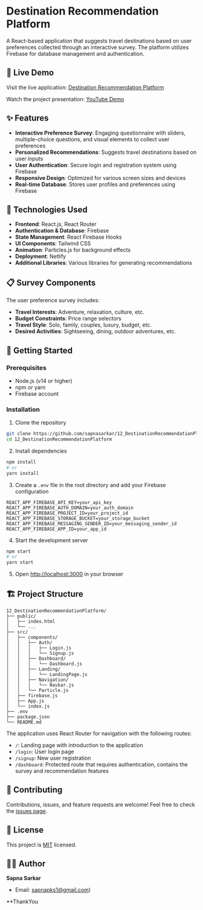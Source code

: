 # Destination Recommendation Platform

A React-based application that suggests travel destinations based on user preferences collected through an interactive survey. The platform utilizes Firebase for database management and authentication.


## 🔗 Live Demo

Visit the live application: [Destination Recommendation Platform](https://visionary-kitten-618c61.netlify.app/)

Watch the project presentation: [YouTube Demo](https://youtu.be/D1eqXqK8rLI)

## ✨ Features

- **Interactive Preference Survey**: Engaging questionnaire with sliders, multiple-choice questions, and visual elements to collect user preferences
- **Personalized Recommendations**: Suggests travel destinations based on user inputs
- **User Authentication**: Secure login and registration system using Firebase
- **Responsive Design**: Optimized for various screen sizes and devices
- **Real-time Database**: Stores user profiles and preferences using Firebase

## 🔧 Technologies Used

- **Frontend**: React.js, React Router
- **Authentication & Database**: Firebase
- **State Management**: React Firebase Hooks
- **UI Components**: Tailwind CSS
- **Animation**: Particles.js for background effects
- **Deployment**: Netlify
- **Additional Libraries**: Various libraries for generating recommendations

## 📋 Survey Components

The user preference survey includes:

- **Travel Interests**: Adventure, relaxation, culture, etc.
- **Budget Constraints**: Price range selectors
- **Travel Style**: Solo, family, couples, luxury, budget, etc.
- **Desired Activities**: Sightseeing, dining, outdoor adventures, etc.

## 🚀 Getting Started

### Prerequisites

- Node.js (v14 or higher)
- npm or yarn
- Firebase account

### Installation

1. Clone the repository
```bash
git clone https://github.com/sapnasarkar/12_DestinationRecommendationPlatform.git
cd 12_DestinationRecommendationPlatform
```

2. Install dependencies
```bash
npm install
# or
yarn install
```

3. Create a `.env` file in the root directory and add your Firebase configuration
```
REACT_APP_FIREBASE_API_KEY=your_api_key
REACT_APP_FIREBASE_AUTH_DOMAIN=your_auth_domain
REACT_APP_FIREBASE_PROJECT_ID=your_project_id
REACT_APP_FIREBASE_STORAGE_BUCKET=your_storage_bucket
REACT_APP_FIREBASE_MESSAGING_SENDER_ID=your_messaging_sender_id
REACT_APP_FIREBASE_APP_ID=your_app_id
```

4. Start the development server
```bash
npm start
# or
yarn start
```

5. Open [http://localhost:3000](http://localhost:3000) in your browser

## 🏗️ Project Structure

```
12_DestinationRecommendationPlatform/
├── public/
│   ├── index.html
│   └── ...
├── src/
│   ├── components/
│   │   ├── Auth/
│   │   │   ├── Login.js
│   │   │   └── Signup.js
│   │   ├── Dashboard/
│   │   │   └── Dashboard.js
│   │   ├── Landing/
│   │   │   └── LandingPage.js
│   │   ├── Navigation/
│   │   │   └── Navbar.js
│   │   └── Particle.js
│   ├── firebase.js
│   ├── App.js
│   └── index.js
├── .env
├── package.json
└── README.md
```

The application uses React Router for navigation with the following routes:
- `/`: Landing page with introduction to the application
- `/login`: User login page
- `/signup`: New user registration
- `/dashboard`: Protected route that requires authentication, contains the survey and recommendation features

## 👥 Contributing

Contributions, issues, and feature requests are welcome! Feel free to check the [issues page](https://github.com/sapnasarkar/12_DestinationRecommendationPlatform/issues).

## 📝 License

This project is [MIT](LICENSE) licensed.

## 👩‍💻 Author

**Sapna Sarkar**
- Email: sapnapks1@gmail.com)
  
**ThankYou
